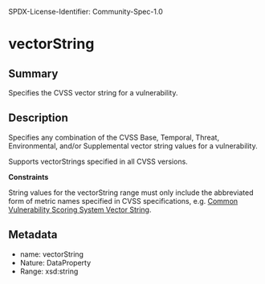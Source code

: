 SPDX-License-Identifier: Community-Spec-1.0

# vectorString

## Summary

Specifies the CVSS vector string for a vulnerability.

## Description

Specifies any combination of the CVSS Base, Temporal, Threat, Environmental,
and/or Supplemental vector string values for a vulnerability.

Supports vectorStrings specified in all CVSS versions.

**Constraints**

String values for the vectorString range must only include the abbreviated form
of metric names specified in CVSS specifications, e.g.
[Common Vulnerability Scoring System Vector String](https://www.first.org/cvss/v4.0/specification-document#Vector-String).

## Metadata

- name: vectorString
- Nature: DataProperty
- Range: xsd:string
